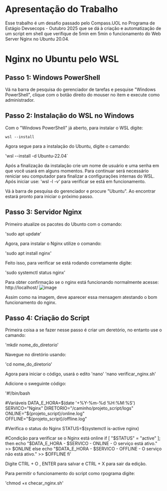 # Apresentação do Trabalho 
Esse trabalho é um desafio passado pelo Compass.UOL no Programa de Estágio Devsecops - Outubro 2025 que se dá à criação e automatização de um script em shell que verifique de 5min em 5min o funcionamento do Web Server Nginx no Ubuntu 20.04.



# Nginx no Ubuntu pelo WSL 

## Passo 1: Windows PowerShell 
Vá na barra de pesquisa do gerenciador de tarefas e pesquise "Windows PowerShell", clique com o botão direito do mouser no item e execute como administrador.

## Passo 2: Instalação do WSL no Windows 
Com o "Windows PowerShell" já aberto, para instalar o WSL digite:

`wsl --install`

Agora segue para a instalação do Ubuntu, digite o camando:

'wsl --install -d Ubuntu-22.04`

Após a finalização da instalação crie um nome de usuário e uma senha em que você usará em alguns momentos.
Para continuar será necessário reniciar seu computador para finalizar a configurações internas do WSL. 
Após iniciar use:
'wsl -l -v'
para verificar se está em funcionamento.

Vá à barra de pesquisa do gerenciador e procure "Ubuntu". Ao encontrar estará pronto para iniciar o próximo passo.

## Passo 3: Servidor Nginx
Primeiro atualize os pacotes do Ubunto com o comando:

'sudo apt update'

Agora, para instalar o Nginx utilize o comando:

'sudo apt install nginx'

Feito isso, para verificar se está rodando corretamente digite:

'sudo systemctl status nginx'



Para obter confirmação se o nginx está funcionando normalmente acesse: http://localhost/
![image](https://github.com/user-attachments/assets/23b0a1f5-f37f-4a37-90d1-c2ef08697b23)

Assim como na imagem, deve aparecer essa mensagem atestando o bom funcionamento do nginx.

## Passo 4: Criação do Script
Primeira coisa a se fazer nesse passo é criar um deretório, no entanto use o camando:

'mkdir nome_do_diretorio'

Navegue no diretório usando:

'cd nome_do_diretorio'

Agora para iniciar o código, usará o edito 'nano'
'nano verificar_nginx.sh'

Adicione o sweguinte código:

'#!/bin/bash

#Variáveis
DATA_E_HORA=$(date '+%Y-%m-%d %H:%M:%S')
SERVICO="Nginx"
DIRETORIO="/caminho/projeto_script/logs"
ONLINE="${projeto_script}/online.log"
OFFLINE="${projeto_script}/offline.log"

#Verifica o status do Nginx
STATUS=$(systemctl is-active nginx)

#Condição para verificar se o Nginx está online
if [ "$STATUS" = "active" ]; then
    echo "$DATA_E_HORA - $SERVICO - ONLINE - O serviço está ativo." >> $ONLINE
else
    echo "$DATA_E_HORA - $SERVICO - OFFLINE - O serviço não está ativo." >> $OFFLINE
fi'

Digite CTRL + O , ENTER para salvar e CTRL + X para sair da edição.

Para permitir o funcionamento do script como rpograma digite:

'chmod +x checar_nginx.sh'

